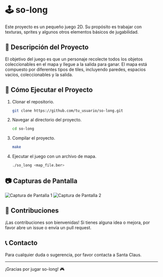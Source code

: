# 🕹️ so-long

Este proyecto es un pequeño juego 2D. Su propósito es trabajar con texturas, sprites y algunos otros elementos básicos de jugabilidad.

## 📜 Descripción del Proyecto

El objetivo del juego es que un personaje recolecte todos los objetos coleccionables en el mapa y llegue a la salida para ganar. El mapa está compuesto por diferentes tipos de tiles, incluyendo paredes, espacios vacíos, coleccionables y la salida.

## 🚀 Cómo Ejecutar el Proyecto

1. Clonar el repositorio.
    ```sh
    git clone https://github.com/tu_usuario/so-long.git
    ```
2. Navegar al directorio del proyecto.
    ```sh
    cd so-long
    ```
3. Compilar el proyecto.
    ```sh
    make
    ```
4. Ejecutar el juego con un archivo de mapa.
    ```sh
    ./so_long <map_file.ber>
    ```

## 📷 Capturas de Pantalla

![Captura de Pantalla 1](screenshots/screenshot1.png)
![Captura de Pantalla 2](screenshots/screenshot2.png)

## 🤝 Contribuciones

¡Las contribuciones son bienvenidas! Si tienes alguna idea o mejora, por favor abre un issue o envía un pull request.

## 📞 Contacto

Para cualquier duda o sugerencia, por favor contacta a Santa Claus.

---

¡Gracias por jugar so-long! 🎮